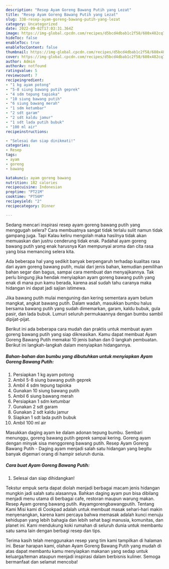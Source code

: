 ```yaml
---
description: "Resep Ayam Goreng Bawang Putih yang Lezat"
title: "Resep Ayam Goreng Bawang Putih yang Lezat"
slug: 338-resep-ayam-goreng-bawang-putih-yang-lezat
category: Uncategorized
date: 2022-09-02T17:03:31.364Z
image: https://img-global.cpcdn.com/recipes/d5bcd4dbab1c2f58/680x482cq70/ayam-goreng-bawang-putih-foto-resep-utama.jpg
hideToc: false
enableToc: true
enableTocContent: false
thumbnail: https://img-global.cpcdn.com/recipes/d5bcd4dbab1c2f58/680x482cq70/ayam-goreng-bawang-putih-foto-resep-utama.jpg
cover: https://img-global.cpcdn.com/recipes/d5bcd4dbab1c2f58/680x482cq70/ayam-goreng-bawang-putih-foto-resep-utama.jpg
author: Admin
authorAv: notfound
ratingvalue: 5
reviewcount: 7
recipeingredient:
- "1 kg ayam potong"
- "5-8 siung bawang putih geprek"
- "4 sdm tepung tapioka"
- "10 siung bawang putih"
- "6 siung bawang merah"
- "1 sdm ketumbar"
- "2 sdt garam"
- "2 sdt kaldu jamur"
- "1 sdt lada putih bubuk"
- "100 ml air"
recipeinstructions:

- "Selesai dan siap dinikmati!"
categories:
- Resep
tags:
- ayam
- goreng
- bawang

katakunci: ayam goreng bawang 
nutrition: 182 calories
recipecuisine: Indonesian
preptime: "PT21M"
cooktime: "PT56M"
recipeyield: "2"
recipecategory: Dinner

---
```



Sedang mencari inspirasi resep ayam goreng bawang putih yang menggugah selera? Cara membuatnya sangat tidak terlalu sulit namun tidak gampang juga. Tapi Kalau keliru mengolah maka hasilnya tidak akan memuaskan dan justru cenderung tidak enak. Padahal ayam goreng bawang putih yang enak harusnya Kan mempunyai aroma dan cita rasa yang bisa memancing selera kita.


Ada beberapa hal yang sedikit banyak berpengaruh terhadap kualitas rasa dari ayam goreng bawang putih, mulai dari jenis bahan, kemudian pemilihan bahan segar dan bagus, sampai cara membuat dan menyajikannya. Tak perlu bingung jika hendak menyiapkan ayam goreng bawang putih yang enak di mana pun kamu berada, karena asal sudah tahu caranya maka hidangan ini dapat jadi sajian istimewa.

Jika bawang putih mulai menguning dan kering sementara ayam belum mangkat, angkat bawang putih. Dalam wadah, masukkan bumbu halus bersama bawang putih yang sudah dimemarkan, garam, kaldu bubuk, gula pasir, dan lada bubuk. Lumuri seluruh permukaannya dengan bumbu sambil dipijat-pijat.


Berikut ini ada beberapa cara mudah dan praktis untuk membuat ayam goreng bawang putih yang siap dikreasikan. Kamu dapat membuat Ayam Goreng Bawang Putih memakai 10 jenis bahan dan 0 langkah pembuatan. Berikut ini langkah-langkah dalam menyiapkan hidangannya.

<!--inarticleads1-->

##### Bahan-bahan dan bumbu yang dibutuhkan untuk menyiapkan Ayam Goreng Bawang Putih:

1. Persiapkan 1 kg ayam potong
1. Ambil 5-8 siung bawang putih geprek
1. Ambil 4 sdm tepung tapioka
1. Gunakan 10 siung bawang putih
1. Ambil 6 siung bawang merah
1. Persiapkan 1 sdm ketumbar
1. Gunakan 2 sdt garam
1. Gunakan 2 sdt kaldu jamur
1. Siapkan 1 sdt lada putih bubuk
1. Ambil 100 ml air


Masukkan daging ayam ke dalam adonan tepung bumbu. Sembari menunggu, goreng bawang putih geprek sampai kering. Goreng ayam dengan minyak sisa menggoreng bawang putih. Resep Ayam Goreng Bawang Putih - Daging ayam menjadi salah satu hidangan yang begitu banyak digemari orang di hampir seluruh dunia. 

<!--inarticleads2-->

##### Cara buat Ayam Goreng Bawang Putih:


1. Selesai dan siap dihidangkan!

Tekstur empuk serta dapat diolah menjadi berbagai macam jenis hidangan mungkin jadi salah satu alasannya. Bahkan daging ayam pun bisa dibilang menjadi menu utama di berbagai cafe, restoran maupun warung makan. Resep Ayam goreng bawang putih. #ayamgorengbawangputih. Tentang Kami Misi kami di Cookpad adalah untuk membuat masak sehari-hari makin menyenangkan, karena kami percaya bahwa memasak adalah kunci menuju kehidupan yang lebih bahagia dan lebih sehat bagi manusia, komunitas, dan planet ini. Kami mendukung koki rumahan di seluruh dunia untuk membantu satu sama lain dengan berbagi resep dan tips. 

Terima kasih telah menggunakan resep yang tim kami tampilkan di halaman ini. Besar harapan kami, olahan Ayam Goreng Bawang Putih yang mudah di atas dapat membantu kamu menyiapkan makanan yang sedap untuk keluarga/teman ataupun menjadi inspirasi dalam berbisnis kuliner. Semoga bermanfaat dan selamat mencoba!

